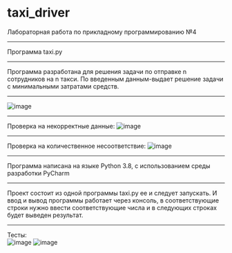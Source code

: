 # taxi_driver
Лабораторная работа по прикладному программированию №4
____
Программа taxi.py
____
Программа разработана для решения задачи по отправке n сотрудников на n такси.
По введенным данным-выдает решение задачи с минимальными затратами средств.
____
![image](https://user-images.githubusercontent.com/44251572/135811266-ac44eec3-50d0-4541-8c7e-db420fc32609.png)
____
Проверка на некорректные данные:
![image](https://user-images.githubusercontent.com/44251572/137695763-aa91a290-5142-4895-ad02-814fd31e8836.png)
____
Проверка на количественное несоответствие:
![image](https://user-images.githubusercontent.com/44251572/137696570-59878043-90a8-468c-b1f4-49785be2fcd1.png)
____
Программа написана на языке Python 3.8, с использованием среды разработки PyCharm
____
Проект состоит из одной программы taxi.py ее и следует запускать. И ввод и вывод программы работает через консоль, в соответствующие строки нужно ввести соответствующие числа и в следующих строках будет выведен результат.
____
Тесты:  
![image](https://user-images.githubusercontent.com/44251572/135813172-e731186b-ba26-418d-a9e4-62ec7983130a.png)
![image](https://user-images.githubusercontent.com/44251572/135819891-d74e6404-6d02-4956-8cba-4c1c34ff61da.png)
